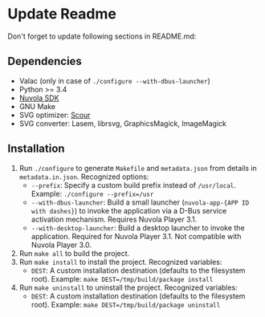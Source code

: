 Update Readme
=============

Don't forget to update following sections in README.md:

Dependencies
------------

  * Valac (only in case of `./configure --with-dbus-launcher`)
  * Python >= 3.4
  * [Nuvola SDK](https://github.com/tiliado/nuvolasdk)
  * GNU Make
  * SVG optimizer: [Scour](https://github.com/codedread/scour)
  * SVG converter: Lasem, librsvg, GraphicsMagick, ImageMagick

Installation
------------

 1. Run `./configure` to generate `Makefile` and `metadata.json` from details in `metadata.in.json`. Recognized options:
      - `--prefix`: Specify a custom build prefix instead of `/usr/local`. Example: `./configure --prefix=/usr`
      - `--with-dbus-launcher`: Build a small launcher (`nuvola-app-{APP ID with dashes}`) to invoke the application
         via a D-Bus service activation mechanism. Requires Nuvola Player 3.1.
      - `--with-desktop-launcher`: Build a desktop launcher to invoke the application.
         Required for Nuvola Player 3.1. Not compatible with Nuvola Player 3.0.
 2. Run `make all` to build the project.
 3. Run `make install` to install the project. Recognized variables:
      - `DEST`: A custom installation destination (defaults to the filesystem root).
         Example: `make DEST=/tmp/build/package install`
 4. Run `make uninstall` to uninstall the project. Recognized variables:
      - `DEST`: A custom installation destination (defaults to the filesystem root).
         Example: `make DEST=/tmp/build/package uninstall`
